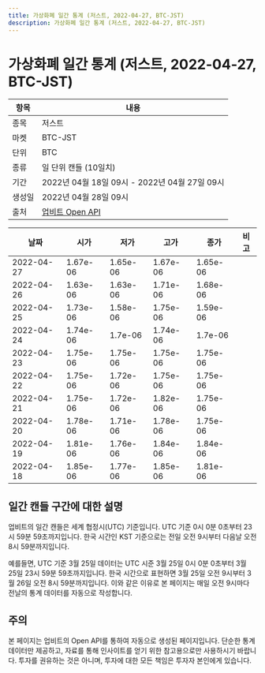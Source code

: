 ```yaml
---
title: 가상화폐 일간 통계 (저스트, 2022-04-27, BTC-JST)
description: 가상화폐 일간 통계 (저스트, 2022-04-27, BTC-JST)
---
```



가상화폐 일간 통계 (저스트, 2022-04-27, BTC-JST)
===

|항목|내용|
|--|--|
|종목|저스트|
|마켓|BTC-JST|
|단위|BTC|
|종류|일 단위 캔들 (10일치)|
|기간|2022년 04월 18일 09시 - 2022년 04월 27일 09시|
|생성일|2022년 04월 28일 09시|
|출처|[업비트 Open API](https://docs.upbit.com)|


|날짜|시가|저가|고가|종가|비고|
|--|--|--|--|--|--|
|2022-04-27|1.67e-06|1.65e-06|1.67e-06|1.65e-06|    |
|2022-04-26|1.63e-06|1.63e-06|1.71e-06|1.68e-06|    |
|2022-04-25|1.73e-06|1.58e-06|1.75e-06|1.59e-06|    |
|2022-04-24|1.74e-06|1.7e-06|1.74e-06|1.7e-06|    |
|2022-04-23|1.75e-06|1.75e-06|1.75e-06|1.75e-06|    |
|2022-04-22|1.75e-06|1.72e-06|1.75e-06|1.75e-06|    |
|2022-04-21|1.75e-06|1.72e-06|1.82e-06|1.75e-06|    |
|2022-04-20|1.78e-06|1.71e-06|1.78e-06|1.75e-06|    |
|2022-04-19|1.81e-06|1.76e-06|1.84e-06|1.84e-06|    |
|2022-04-18|1.85e-06|1.77e-06|1.85e-06|1.81e-06|    |


일간 캔들 구간에 대한 설명
---


업비트의 일간 캔들은 세계 협정시(UTC) 기준입니다. 
UTC 기준 0시 0분 0초부터 23시 59분 59초까지입니다. 
한국 시간인 KST 기준으로는 전일 오전 9시부터 다음날 오전 8시 59분까지입니다. 


예를들면, UTC 기준 3월 25일 데이터는 UTC 시준 3월 25일 0시 0분 0초부터 3월 25일 23시 59분 59초까지입니다. 
한국 시간으로 표현하면 3월 25일 오전 9시부터 3월 26일 오전 8시 59분까지입니다. 
이와 같은 이유로 본 페이지는 매일 오전 9시마다 전날의 통계 데이터를 자동으로 작성합니다. 


주의
---


본 페이지는 업비트의 Open API를 통하여 자동으로 생성된 페이지입니다. 
단순한 통계 데이터만 제공하고, 자료를 통해 인사이트를 얻기 위한 참고용으로만 사용하시기 바랍니다. 
투자를 권유하는 것은 아니며, 투자에 대한 모든 책임은 투자자 본인에게 있습니다. 
